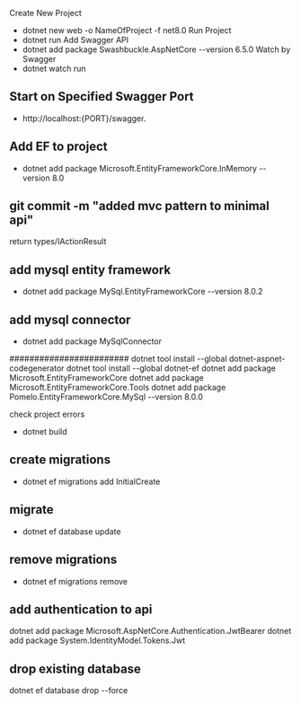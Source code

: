 Create New Project
- dotnet new web -o NameOfProject -f net8.0
Run Project
- dotnet run
Add Swagger API
- dotnet add package Swashbuckle.AspNetCore --version 6.5.0
Watch by Swagger 
- dotnet watch run
## Start on Specified Swagger Port
- http://localhost:{PORT}/swagger.
## Add EF to project
- dotnet add package Microsoft.EntityFrameworkCore.InMemory --version 8.0


## git commit -m "added mvc pattern to minimal api"
return types/IActionResult

## add mysql entity framework
- dotnet add package MySql.EntityFrameworkCore --version 8.0.2
## add mysql connector
- dotnet add package MySqlConnector


########################
dotnet tool install --global dotnet-aspnet-codegenerator
dotnet tool install --global dotnet-ef
dotnet add package Microsoft.EntityFrameworkCore
dotnet add package Microsoft.EntityFrameworkCore.Tools
dotnet add package Pomelo.EntityFrameworkCore.MySql --version 8.0.0


check project errors
- dotnet build
## create migrations
- dotnet ef migrations add InitialCreate
## migrate 
- dotnet ef database update
## remove migrations 
- dotnet ef migrations remove

## add authentication to api
dotnet add package Microsoft.AspNetCore.Authentication.JwtBearer
dotnet add package System.IdentityModel.Tokens.Jwt



## drop existing database
dotnet ef database drop --force 



